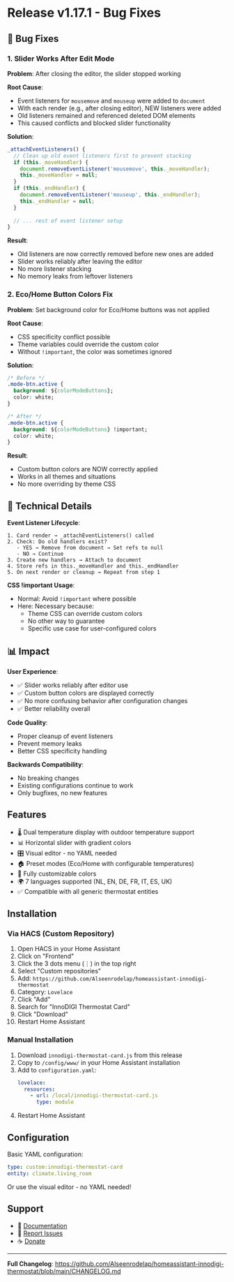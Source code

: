# Release v1.17.1 - Bug Fixes

## 🐛 Bug Fixes

### 1. Slider Works After Edit Mode
**Problem**: After closing the editor, the slider stopped working

**Root Cause**: 
- Event listeners for `mousemove` and `mouseup` were added to `document`
- With each render (e.g., after closing editor), NEW listeners were added
- Old listeners remained and referenced deleted DOM elements
- This caused conflicts and blocked slider functionality

**Solution**:
```javascript
_attachEventListeners() {
  // Clean up old event listeners first to prevent stacking
  if (this._moveHandler) {
    document.removeEventListener('mousemove', this._moveHandler);
    this._moveHandler = null;
  }
  if (this._endHandler) {
    document.removeEventListener('mouseup', this._endHandler);
    this._endHandler = null;
  }
  
  // ... rest of event listener setup
}
```

**Result**:
- Old listeners are now correctly removed before new ones are added
- Slider works reliably after leaving the editor
- No more listener stacking
- No memory leaks from leftover listeners

### 2. Eco/Home Button Colors Fix
**Problem**: Set background color for Eco/Home buttons was not applied

**Root Cause**:
- CSS specificity conflict possible
- Theme variables could override the custom color
- Without `!important`, the color was sometimes ignored

**Solution**:
```css
/* Before */
.mode-btn.active {
  background: ${colorModeButtons};
  color: white;
}

/* After */
.mode-btn.active {
  background: ${colorModeButtons} !important;
  color: white;
}
```

**Result**:
- Custom button colors are NOW correctly applied
- Works in all themes and situations
- No more overriding by theme CSS

## 🔧 Technical Details

**Event Listener Lifecycle**:
```
1. Card render → _attachEventListeners() called
2. Check: Do old handlers exist?
   - YES → Remove from document → Set refs to null
   - NO → Continue
3. Create new handlers → Attach to document
4. Store refs in this._moveHandler and this._endHandler
5. On next render or cleanup → Repeat from step 1
```

**CSS !important Usage**:
- Normal: Avoid `!important` where possible
- Here: Necessary because:
  - Theme CSS can override custom colors
  - No other way to guarantee
  - Specific use case for user-configured colors

## 📊 Impact

**User Experience**:
- ✅ Slider works reliably after editor use
- ✅ Custom button colors are displayed correctly
- ✅ No more confusing behavior after configuration changes
- ✅ Better reliability overall

**Code Quality**:
- Proper cleanup of event listeners
- Prevent memory leaks
- Better CSS specificity handling

**Backwards Compatibility**:
- No breaking changes
- Existing configurations continue to work
- Only bugfixes, no new features

## Features

- 🌡️ Dual temperature display with outdoor temperature support
- 📊 Horizontal slider with gradient colors
- 🎛️ Visual editor - no YAML needed
- 🏠 Preset modes (Eco/Home with configurable temperatures)
- 🎨 Fully customizable colors
- 🌍 7 languages supported (NL, EN, DE, FR, IT, ES, UK)
- ✅ Compatible with all generic thermostat entities

## Installation

### Via HACS (Custom Repository)
1. Open HACS in your Home Assistant
2. Click on "Frontend" 
3. Click the 3 dots menu (⋮) in the top right
4. Select "Custom repositories"
5. Add: `https://github.com/Alseenrodelap/homeassistant-innodigi-thermostat`
6. Category: `Lovelace`
7. Click "Add"
8. Search for "InnoDIGI Thermostat Card"
9. Click "Download"
10. Restart Home Assistant

### Manual Installation
1. Download `innodigi-thermostat-card.js` from this release
2. Copy to `/config/www/` in your Home Assistant installation
3. Add to `configuration.yaml`:
   ```yaml
   lovelace:
     resources:
       - url: /local/innodigi-thermostat-card.js
         type: module
   ```
4. Restart Home Assistant

## Configuration

Basic YAML configuration:
```yaml
type: custom:innodigi-thermostat-card
entity: climate.living_room
```

Or use the visual editor - no YAML needed!

## Support

- 📖 [Documentation](https://github.com/Alseenrodelap/homeassistant-innodigi-thermostat)
- 🐛 [Report Issues](https://github.com/Alseenrodelap/homeassistant-innodigi-thermostat/issues)
- ☕ [Donate](https://www.paypal.com/donate/?hosted_button_id=KYWBUB3324S9G)

---

**Full Changelog**: https://github.com/Alseenrodelap/homeassistant-innodigi-thermostat/blob/main/CHANGELOG.md

